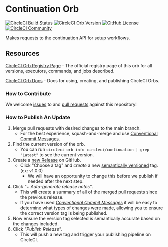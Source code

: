 # Continuation Orb
[![CircleCI Build Status](https://circleci.com/gh/CircleCI-Public/continuation-orb.svg?style=shield "CircleCI Build Status")](https://circleci.com/gh/CircleCI-Public/continuation-orb) [![CircleCI Orb Version](https://badges.circleci.com/orbs/circleci/continuation.svg)](https://circleci.com/orbs/registry/orb/circleci/continuation) [![GitHub License](https://img.shields.io/badge/license-MIT-lightgrey.svg)](https://raw.githubusercontent.com/CircleCI-Public/continuation-orb/master/LICENSE) [![CircleCI Community](https://img.shields.io/badge/community-CircleCI%20Discuss-343434.svg)](https://discuss.circleci.com/c/ecosystem/orbs)

Makes requests to the continuation API for setup workflows.

## Resources

[CircleCI Orb Registry Page](https://circleci.com/orbs/registry/orb/circleci/continuation) - The official registry page of this orb for all versions, executors, commands, and jobs described.

[CircleCI Orb Docs](https://circleci.com/docs/2.0/orb-intro/#section=configuration) - Docs for using, creating, and publishing CircleCI Orbs.

### How to Contribute

We welcome [issues](https://github.com/CircleCI-Public/continuation-orb/issues) to and [pull requests](https://github.com/CircleCI-Public/continuation-orb/pulls) against this repository!

### How to Publish An Update
1. Merge pull requests with desired changes to the main branch.
    - For the best experience, squash-and-merge and use [Conventional Commit Messages](https://conventionalcommits.org/).
2. Find the current version of the orb.
    - You can run `circleci orb info circleci/continuation | grep "Latest"` to see the current version.
3. Create a [new Release](https://github.com/CircleCI-Public/continuation-orb/releases/new) on GitHub.
    - Click "Choose a tag" and _create_ a new [semantically versioned](http://semver.org/) tag. (ex: v1.0.0)
      - We will have an opportunity to change this before we publish if needed after the next step.
4.  Click _"+ Auto-generate release notes"_.
    - This will create a summary of all of the merged pull requests since the previous release.
    - If you have used _[Conventional Commit Messages](https://conventionalcommits.org/)_ it will be easy to determine what types of changes were made, allowing you to ensure the correct version tag is being published.
5. Now ensure the version tag selected is semantically accurate based on the changes included.
6. Click _"Publish Release"_.
    - This will push a new tag and trigger your publishing pipeline on CircleCI.
